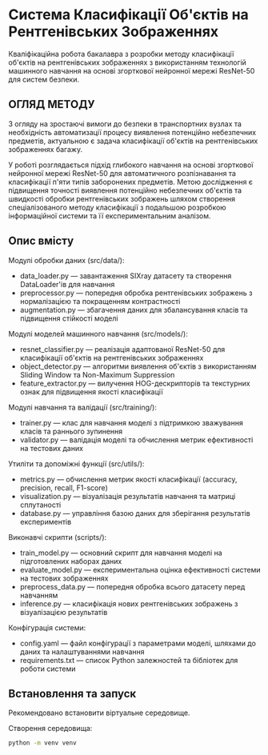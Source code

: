 # Система Класифікації Об'єктів на Рентгенівських Зображеннях

Кваліфікаційна робота бакалавра з розробки методу класифікації об'єктів на рентгенівських зображеннях з використанням технологій машинного навчання на основі згорткової нейронної мережі ResNet-50 для систем безпеки.

## ОГЛЯД МЕТОДУ

З огляду на зростаючі вимоги до безпеки в транспортних вузлах та необхідність автоматизації процесу виявлення потенційно небезпечних предметів, актуальною є задача класифікації об'єктів на рентгенівських зображеннях багажу.

У роботі розглядається підхід глибокого навчання на основі згорткової нейронної мережі ResNet-50 для автоматичного розпізнавання та класифікації п'яти типів заборонених предметів. Метою дослідження є підвищення точності виявлення потенційно небезпечних об'єктів та швидкості обробки рентгенівських зображень шляхом створення спеціалізованого методу класифікації з подальшою розробкою інформаційної системи та її експериментальним аналізом.

## Опис вмісту

Модулі обробки даних (src/data/):
- data_loader.py — завантаження SIXray датасету та створення DataLoader'ів для навчання
- preprocessor.py — попередня обробка рентгенівських зображень з нормалізацією та покращенням контрастності
- augmentation.py — збагачення даних для збалансування класів та підвищення стійкості моделі

Модулі моделей машинного навчання (src/models/):
- resnet_classifier.py — реалізація адаптованої ResNet-50 для класифікації об'єктів на рентгенівських зображеннях
- object_detector.py — алгоритми виявлення об'єктів з використанням Sliding Window та Non-Maximum Suppression
- feature_extractor.py — вилучення HOG-дескрипторів та текстурних ознак для підвищення якості класифікації

Модулі навчання та валідації (src/training/):
- trainer.py — клас для навчання моделі з підтримкою зважування класів та раннього зупинення
- validator.py — валідація моделі та обчислення метрик ефективності на тестових даних

Утиліти та допоміжні функції (src/utils/):
- metrics.py — обчислення метрик якості класифікації (accuracy, precision, recall, F1-score)
- visualization.py — візуалізація результатів навчання та матриці сплутаності
- database.py — управління базою даних для зберігання результатів експериментів

Виконавчі скрипти (scripts/):
- train_model.py — основний скрипт для навчання моделі на підготовлених наборах даних
- evaluate_model.py — експериментальна оцінка ефективності системи на тестових зображеннях
- preprocess_data.py — попередня обробка всього датасету перед навчанням
- inference.py — класифікація нових рентгенівських зображень з візуалізацією результатів

Конфігурація системи:
- config.yaml — файл конфігурації з параметрами моделі, шляхами до даних та налаштуваннями навчання
- requirements.txt — список Python залежностей та бібліотек для роботи системи

## Встановлення та запуск

Рекомендовано встановити віртуальне середовище.

Створення середовища:
```bash
python -m venv venv
